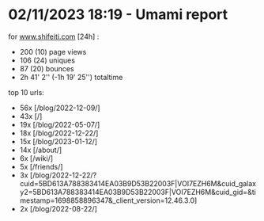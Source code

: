 # 02/11/2023 18:19 - Umami report
for www.shifeiti.com [24h] :

 - 200 (10) page views
 - 106 (24) uniques
 - 87 (20) bounces
 - 2h 41' 2'' (-1h 19' 25'') totaltime


top 10 urls:
 - 56x [/blog/2022-12-09/]
 - 43x [/]
 - 19x [/blog/2022-05-07/]
 - 18x [/blog/2022-12-22/]
 - 15x [/blog/2023-01-12/]
 - 14x [/about/]
 - 6x [/wiki/]
 - 5x [/friends/]
 - 3x [/blog/2022-12-22/?cuid=5BD613A788383414EA03B9D53B22003F|VOI7EZH6M&cuid_galaxy2=5BD613A788383414EA03B9D53B22003F|VOI7EZH6M&cuid_gid=&timestamp=1698858896347&_client_version=12.46.3.0]
 - 2x [/blog/2022-08-22/]


